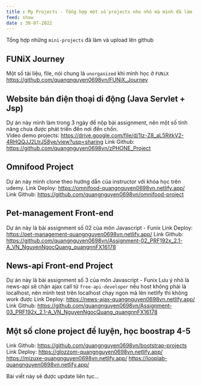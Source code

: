 ```yaml
---
title : My Projects - Tổng hợp một số projects nho nhỏ mà mình đã làm
feed: show
date : 30-07-2022
---
```


Tổng hợp những `mini-projects` đã làm và upload lên github

## FUNiX Journey
Một số tài liệu, file, nói chung là `unorganized` khi mình học ở `FUNiX`
https://github.com/quangnguyen0698vn/FUNiX_Journey
## Website bán điện thoại di động (Java Servlet + Jsp)
Dự án này mình làm trong 3 ngày để nộp bài assignment, nên một số tính năng chưa được phát triển đến nơi đến chốn.  
Video demo projects: https://drive.google.com/file/d/1lz-Z8_aL5RitkV2-4RHQQJJ2LtrJS8ye/view?usp=sharing
Link Github: https://github.com/quangnguyen0698vn/zPHONE_Project
## Omnifood Project
Dự án này mình clone theo hướng dẫn của instructor với khóa học trên udemy.
Link Deploy: https://omnifood-quangnguyen0698vn.netlify.app/
Link Github: https://github.com/quangnguyen0698vn/omnifood-project
## Pet-management Front-end
Dự án này là bài assignment số 02 của môn Javascript - Funix
Link Deploy: https://pet-management-quangnguyen0698vn.netlify.app/
Link Github: https://github.com/quangnguyen0698vn/Assignment-02_PRF192x_2.1-A_VN_NguyenNgocQuang_quangnnFX16178
## News-api Front-end Project
Dự án này là bài assignment số 3 của môn Javascript - Funix
Lưu ý nhỏ là news-api sẽ chặn ajax call từ `free-api-developer` nếu host không phải là localhost, nên mình test trên localhost chạy ngon mà lên netlify thì không work được
Link Deploy: https://news-ajax-quangnguyen0698vn.netlify.app/
Link Github: https://github.com/quangnguyen0698vn/Assignment-03_PRF192x_2.1-A_VN_NguyenNgocQuang_quangnnFX16178
## Một số clone project để luyện, học boostrap 4-5
Link Github: https://github.com/quangnguyen0698vn/bootstrap-projects
Link Deploy:
https://glozzom-quangnguyen0698vn.netlify.app/
https://mizuxe-quangnguyen0698vn.netlify.app/
https://looplab-quangnguyen0698vn.netlify.app/

Bài viết này sẽ được update liên tục...